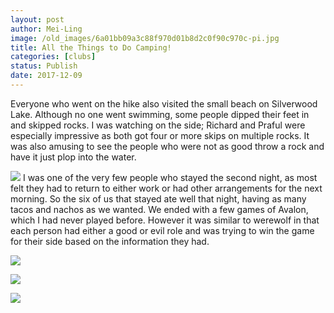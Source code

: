 ```yaml
---
layout: post
author: Mei-Ling
image: /old_images/6a01bb09a3c88f970d01b8d2c0f90c970c-pi.jpg
title: All the Things to Do Camping!
categories: [clubs]
status: Publish
date: 2017-12-09
---
```



Everyone who went on the hike also visited the small beach on Silverwood Lake. Although no one went swimming, some people dipped their feet in and skipped rocks. I was watching on the side; Richard and Praful were especially impressive as both got four or more skips on multiple rocks. It was also amusing to see the people who were not as good throw a rock and have it just plop into the water.


![](/old_images/caltech_as_it_happens/6a0105349b8251970b01b8d2c0f912970c.jpg)
I was one of the very few people who stayed the second night, as most felt they had to return to either work or had other arrangements for the next morning. So the six of us that stayed ate well that night, having as many tacos and nachos as we wanted. We ended with a few games of Avalon, which I had never played before. However it was similar to werewolf in that each person had either a good or evil role and was trying to win the game for their side based on the information they had.


![](/old_images/6a0105349b8251970b01bb09d9beb2970d.jpg)

![](/old_images/6a0105349b8251970b01bb09d9beb0970d.jpg)

![](/old_images/6a0105349b8251970b01bb09d9beb4970d.jpg)
